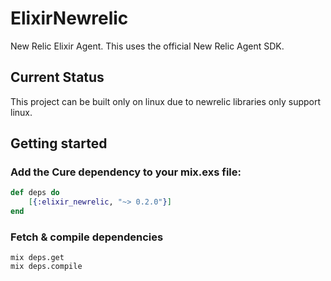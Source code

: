 # ElixirNewrelic

New Relic Elixir Agent. This uses the official New Relic Agent SDK.

## Current Status
This project can be built only on linux due to newrelic libraries only support linux.

## Getting started

### Add the Cure dependency to your mix.exs file:
```elixir
def deps do
	[{:elixir_newrelic, "~> 0.2.0"}]
end
```
### Fetch & compile dependencies
```
mix deps.get
mix deps.compile
```
